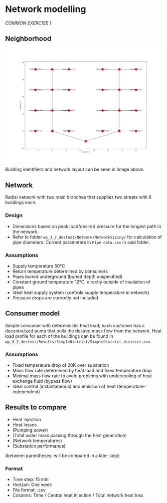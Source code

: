 # Network modelling

_COMMON EXERCISE 1_


## Neighborhood
![](../Network/NetworkSizing/DistrictHeatingStructure.png)

Building identifiers and network layout can be seen in image above.

## Network
Radial network with two main branches that supplies two streets with 8 buildings each.

### Design
- Dimensions based on peak load/desired pressure for the longest path in the network.
- Refer to folder ``wp_3_2_destest/Network/NetworkSizing/`` for calculation of pipe diameters. Current parameters in ``Pipe data.csv`` in said folder.

### Assumptions
- Supply temperature 50°C
- Return temperature determined by consumers
- Pipes buried underground (buried depth unspecified)
- Constant ground temperature 12°C, directly outside of insulation of pipes
- Ideal heat supply system (controls supply temperature in network)
- Pressure drops are currently not included.


## Consumer model
Simple consumer with deterministic heat load; each customer has a decentralized pump that pulls the desired mass flow from the network.
Heat load profile for each of the buildings can be found in ``wp_3_2_destest/Results/SimpleDistrict/SimpleDistrict_district.csv``.

### Assumptions
- Fixed temperature drop of 20K over substation
- Mass flow rate determined by heat load and fixed temperature drop
- Minimal mass flow rate to avoid problems with undercooling of heat exchange fluid (bypass flow)
- Ideal control (instantaneous) and emission of heat (temperature-independent)

## Results to compare
- Heat injection
- Heat losses
- (Pumping power)
- (Total water mass passing through the heat generation)
- (Network temperatures)
- (Substation performance)

(between parentheses: will be compared in a later step)

### Format
- Time step: 15 min
- Horizon: One week
- File format: .csv
- Columns: Time / Central heat injection / Total network heat loss
